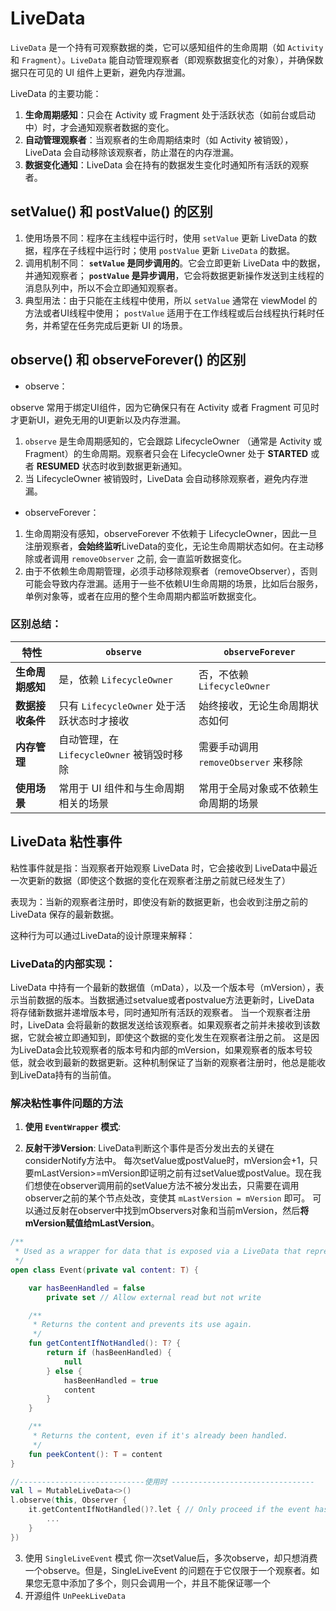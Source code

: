 # LiveData

`LiveData` 是一个持有可观察数据的类，它可以感知组件的生命周期（如 `Activity` 和 `Fragment`）。`LiveData` 能自动管理观察者（即观察数据变化的对象），并确保数据只在可见的 UI 组件上更新，避免内存泄漏。

LiveData 的主要功能：
1. **生命周期感知**：只会在 Activity 或 Fragment 处于活跃状态（如前台或启动中）时，才会通知观察者数据的变化。
2. **自动管理观察者**：当观察者的生命周期结束时（如 Activity 被销毁），LiveData 会自动移除该观察者，防止潜在的内存泄漏。
3. **数据变化通知**：LiveData 会在持有的数据发生变化时通知所有活跃的观察者。

## setValue() 和 postValue() 的区别

1. 使用场景不同：程序在主线程中运行时，使用 `setValue` 更新 LiveData 的数据，程序在子线程中运行时；使用 `postValue` 更新 `LiveData` 的数据。
2. 调用机制不同： **`setValue` 是同步调用的**。它会立即更新 LiveData 中的数据，并通知观察者； **`postValue` 是异步调用**，它会将数据更新操作发送到主线程的消息队列中，所以不会立即通知观察者。
3. 典型用法：由于只能在主线程中使用，所以 `setValue` 通常在 viewModel 的方法或者UI线程中使用； `postValue` 适用于在工作线程或后台线程执行耗时任务，并希望在任务完成后更新 UI 的场景。

## observe() 和 observeForever() 的区别

- observe：

observe 常用于绑定UI组件，因为它确保只有在 Activity 或者 Fragment 可见时才更新UI，避免无用的UI更新以及内存泄漏。

1. `observe` 是生命周期感知的，它会跟踪 LifecycleOwner （通常是 Activity 或 Fragment）的生命周期。观察者只会在 LifecycleOwner 处于 **STARTED** 或者 **RESUMED** 状态时收到数据更新通知。
2. 当 LifecycleOwner 被销毁时，LiveData 会自动移除观察者，避免内存泄漏。

- observeForever：

1. 生命周期没有感知，observeForever 不依赖于 LifecycleOwner，因此一旦注册观察者，**会始终监听**LiveData的变化，无论生命周期状态如何。在主动移除或者调用 `removeObserver` 之前, 会一直监听数据变化。
2. 由于不依赖生命周期管理，必须手动移除观察者（removeObserver），否则可能会导致内存泄漏。适用于一些不依赖UI生命周期的场景，比如后台服务，单例对象等，或者在应用的整个生命周期内都监听数据变化。

### 区别总结：

| 特性             | `observe`                                  | `observeForever`                     |
| ---------------- | ------------------------------------------ | ------------------------------------ |
| **生命周期感知** | 是，依赖 `LifecycleOwner`                  | 否，不依赖 `LifecycleOwner`          |
| **数据接收条件** | 只有 `LifecycleOwner` 处于活跃状态时才接收 | 始终接收，无论生命周期状态如何       |
| **内存管理**     | 自动管理，在 `LifecycleOwner` 被销毁时移除 | 需要手动调用 `removeObserver` 来移除 |
| **使用场景**     | 常用于 UI 组件和与生命周期相关的场景       | 常用于全局对象或不依赖生命周期的场景 |

## LiveData 粘性事件

粘性事件就是指：当观察者开始观察 LiveData 时，它会接收到 LiveData中最近一次更新的数据（即使这个数据的变化在观察者注册之前就已经发生了）

表现为：当新的观察者注册时，即使没有新的数据更新，也会收到注册之前的 LiveData 保存的最新数据。

这种行为可以通过LiveData的设计原理来解释：

### **LiveData的内部实现**：

LiveData 中持有一个最新的数据值（mData），以及一个版本号（mVersion），表示当前数据的版本。当数据通过setvalue或者postvalue方法更新时，LiveData 将存储新数据并递增版本号，同时通知所有活跃的观察者。
当一个观察者注册时，LiveData 会将最新的数据发送给该观察者。如果观察者之前并未接收到该数据，它就会被立即通知到，即使这个数据的变化发生在观察者注册之前。
这是因为LiveData会比较观察者的版本号和内部的mVersion，如果观察者的版本号较低，就会收到最新的数据更新。这种机制保证了当新的观察者注册时，他总是能收到LiveData持有的当前值。

### 解决粘性事件问题的方法

1. **使用 `EventWrapper` 模式**:

2. **反射干涉Version**: 
LiveData判断这个事件是否分发出去的关键在considerNotify方法中。
每次setValue或postValue时，mVersion会+1，只要mLastVersion>=mVersion即证明之前有过setValue或postValue。现在我们想使在observer调用前的setValue方法不被分发出去，只需要在调用observer之前的某个节点处改，变使其 `mLastVersion = mVersion` 即可。
可以通过反射在observer中找到mObservers对象和当前mVersion，然后**将mVersion赋值给mLastVersion**。

``` kotlin
/**
 * Used as a wrapper for data that is exposed via a LiveData that represents an event.
 */
open class Event(private val content: T) {

    var hasBeenHandled = false
        private set // Allow external read but not write

    /**
     * Returns the content and prevents its use again.
     */
    fun getContentIfNotHandled(): T? {
        return if (hasBeenHandled) {
            null
        } else {
            hasBeenHandled = true
            content
        }
    }

    /**
     * Returns the content, even if it's already been handled.
     */
    fun peekContent(): T = content
}

//----------------------------使用时 --------------------------------
val l = MutableLiveData<>()
l.observe(this, Observer {
    it.getContentIfNotHandled()?.let { // Only proceed if the event has never been handled
        ...
    }
})
```
3. 使用 `SingleLiveEvent` 模式
你一次setValue后，多次observe，却只想消费一个observe。但是，SingleLiveEvent 的问题在于它仅限于一个观察者。如果您无意中添加了多个，则只会调用一个，并且不能保证哪一个
4. 开源组件 `UnPeekLiveData`